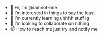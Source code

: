 - 👋 Hi, I’m @iamnot-one
- 👀 I’m interested in things to say the least
- 🌱 I’m currently learning uhhhh stuff ig
- 💞️ I’m looking to collaborate on nithing
- 📫 How to reach me just try and notify me

<!---
iamnot-one/iamnot-one is a ✨ special ✨ repository because its `README.md` (this file) appears on your GitHub profile.
You can click the Preview link to take a look at your changes.
--->

